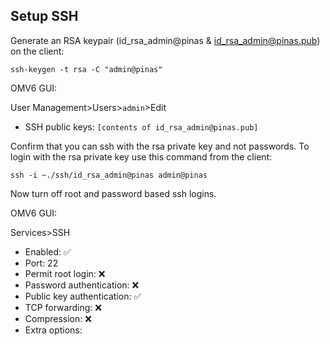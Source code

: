 ## Setup SSH

Generate an RSA keypair (id_rsa_admin@pinas & id_rsa_admin@pinas.pub) on the client:
```console
ssh-keygen -t rsa -C "admin@pinas"
```

OMV6 GUI:  

User Management>Users>```admin```>Edit
* SSH public keys: ```[contents of id_rsa_admin@pinas.pub]```


Confirm that you can ssh with the rsa private key and not passwords.  To login with the rsa private key use this command from the client:  
```console
ssh -i ~./ssh/id_rsa_admin@pinas admin@pinas
```

Now turn off root and password based ssh logins.

OMV6 GUI:  

Services>SSH
* Enabled: :white_check_mark:
* Port: 22
* Permit root login: :x:
* Password authentication: :x:
* Public key authentication: :white_check_mark:
* TCP forwarding: :x:
* Compression: :x:
* Extra options:
